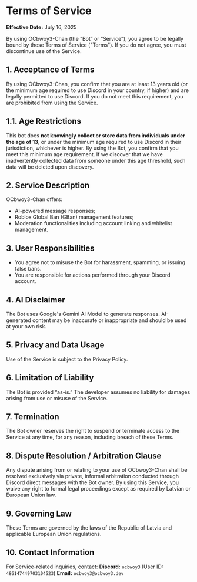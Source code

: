 # Terms of Service

**Effective Date:** July 16, 2025

By using OCbwoy3-Chan (the “Bot” or “Service”), you agree to be legally bound by these Terms of Service ("Terms"). If you do not agree, you must discontinue use of the Service.

## 1. Acceptance of Terms

By using OCbwoy3-Chan, you confirm that you are at least 13 years old (or the minimum age required to use Discord in your country, if higher) and are legally permitted to use Discord. If you do not meet this requirement, you are prohibited from using the Service.

## 1.1. Age Restrictions

This bot does **not knowingly collect or store data from individuals under the age of 13**, or under the minimum age required to use Discord in their jurisdiction, whichever is higher. By using the Bot, you confirm that you meet this minimum age requirement. If we discover that we have inadvertently collected data from someone under this age threshold, such data will be deleted upon discovery.

## 2. Service Description

OCbwoy3-Chan offers:

* AI-powered message responses;
* Roblox Global Ban (GBan) management features;
* Moderation functionalities including account linking and whitelist management.

## 3. User Responsibilities

* You agree not to misuse the Bot for harassment, spamming, or issuing false bans.
* You are responsible for actions performed through your Discord account.

## 4. AI Disclaimer

The Bot uses Google's Gemini AI Model to generate responses. AI-generated content may be inaccurate or inappropriate and should be used at your own risk.

## 5. Privacy and Data Usage

Use of the Service is subject to the Privacy Policy.

## 6. Limitation of Liability

The Bot is provided “as-is.” The developer assumes no liability for damages arising from use or misuse of the Service.

## 7. Termination

The Bot owner reserves the right to suspend or terminate access to the Service at any time, for any reason, including breach of these Terms.

## 8. Dispute Resolution / Arbitration Clause

Any dispute arising from or relating to your use of OCbwoy3-Chan shall be resolved exclusively via private, informal arbitration conducted through Discord direct messages with the Bot owner. By using this Service, you waive any right to formal legal proceedings except as required by Latvian or European Union law.

## 9. Governing Law

These Terms are governed by the laws of the Republic of Latvia and applicable European Union regulations.

## 10. Contact Information

For Service-related inquiries, contact:
**Discord:** `ocbwoy3` (User ID: `486147449703104523`)
**Email:** `ocbwoy3@ocbwoy3.dev`
